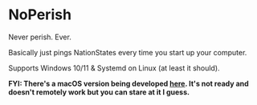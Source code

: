 # NoPerish
Never perish. Ever.

Basically just pings NationStates every time you start up your computer.

Supports Windows 10/11 & Systemd on Linux (at least it should).

**FYI: There's a macOS version being developed [here](https://www.github.com/ikeacat/NoPerish-macOS). It's not ready and doesn't remotely work but you can stare at it I guess.**
